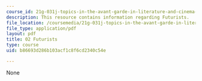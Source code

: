 ```yaml
---
course_id: 21g-031j-topics-in-the-avant-garde-in-literature-and-cinema-spring-2003
description: This resource contains information regarding Futurists.
file_location: /coursemedia/21g-031j-topics-in-the-avant-garde-in-literature-and-cinema-spring-2003/b86693d286b103acf1c8f6cd2340c54e_MIT21G_031JS03_2futurists.pdf
file_type: application/pdf
layout: pdf
title: 02 Futurists
type: course
uid: b86693d286b103acf1c8f6cd2340c54e

---
```

None